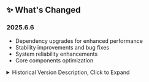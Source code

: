 ## ✨ What's Changed

### 2025.6.6

- Dependency upgrades for enhanced performance
- Stability improvements and bug fixes
- System reliability enhancements
- Core components optimization

<details>
​<summary>Historical Version Description, Click to Expand</summary>​
<h3>2025.6.5</h3>

- Updated dependencies to latest versions
- Fixed stability issues
- Performance optimizations
- Security patches applied
</details>
